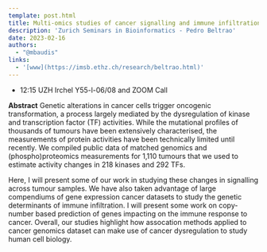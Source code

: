 ```yaml
---
template: post.html
title: Multi-omics studies of cancer signalling and immune infiltration
description: 'Zurich Seminars in Bioinformatics - Pedro Beltrao'
date: 2023-02-16
authors:
  - "@mbaudis"
links:
  - '[www](https://imsb.ethz.ch/research/beltrao.html)'
---
```


* 12:15 UZH Irchel Y55-l-06/08 and ZOOM Call

**Abstract** Genetic alterations in cancer cells trigger oncogenic transformation, a process largely mediated by the dysregulation of kinase and transcription factor (TF) activities. While the mutational profiles of thousands of tumours have been extensively characterised, the measurements of protein activities have been technically limited until recently. We compiled public data of matched genomics and (phospho)proteomics measurements for 1,110 tumours that we used to estimate activity changes in 218 kinases and 292 TFs.<!--more-->

Here, I will present some of our work in studying these changes in signalling across tumour samples. We have also taken advantage of large compendiums of gene expression cancer datasets to study the genetic determinants of immune infiltration. I will present some work on copy-number based prediction of genes impacting on the immune response to cancer. Overall, our studies highlight how assocation methods applied to cancer genomics dataset can make use of cancer dysregulation to study human cell biology.      